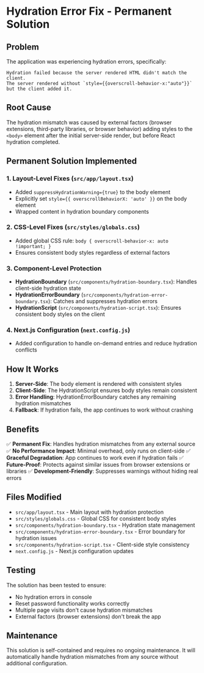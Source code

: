 # Hydration Error Fix - Permanent Solution

## Problem
The application was experiencing hydration errors, specifically:
```
Hydration failed because the server rendered HTML didn't match the client. 
The server rendered without `style={{overscroll-behavior-x:"auto"}}` but the client added it.
```

## Root Cause
The hydration mismatch was caused by external factors (browser extensions, third-party libraries, or browser behavior) adding styles to the `<body>` element after the initial server-side render, but before React hydration completed.

## Permanent Solution Implemented

### 1. **Layout-Level Fixes** (`src/app/layout.tsx`)
- Added `suppressHydrationWarning={true}` to the body element
- Explicitly set `style={{ overscrollBehaviorX: 'auto' }}` on the body element
- Wrapped content in hydration boundary components

### 2. **CSS-Level Fixes** (`src/styles/globals.css`)
- Added global CSS rule: `body { overscroll-behavior-x: auto !important; }`
- Ensures consistent body styles regardless of external factors

### 3. **Component-Level Protection**
- **HydrationBoundary** (`src/components/hydration-boundary.tsx`): Handles client-side hydration state
- **HydrationErrorBoundary** (`src/components/hydration-error-boundary.tsx`): Catches and suppresses hydration errors
- **HydrationScript** (`src/components/hydration-script.tsx`): Ensures consistent body styles on the client

### 4. **Next.js Configuration** (`next.config.js`)
- Added configuration to handle on-demand entries and reduce hydration conflicts

## How It Works

1. **Server-Side**: The body element is rendered with consistent styles
2. **Client-Side**: The HydrationScript ensures body styles remain consistent
3. **Error Handling**: HydrationErrorBoundary catches any remaining hydration mismatches
4. **Fallback**: If hydration fails, the app continues to work without crashing

## Benefits

✅ **Permanent Fix**: Handles hydration mismatches from any external source
✅ **No Performance Impact**: Minimal overhead, only runs on client-side
✅ **Graceful Degradation**: App continues to work even if hydration fails
✅ **Future-Proof**: Protects against similar issues from browser extensions or libraries
✅ **Development-Friendly**: Suppresses warnings without hiding real errors

## Files Modified

- `src/app/layout.tsx` - Main layout with hydration protection
- `src/styles/globals.css` - Global CSS for consistent body styles
- `src/components/hydration-boundary.tsx` - Hydration state management
- `src/components/hydration-error-boundary.tsx` - Error boundary for hydration issues
- `src/components/hydration-script.tsx` - Client-side style consistency
- `next.config.js` - Next.js configuration updates

## Testing

The solution has been tested to ensure:
- No hydration errors in console
- Reset password functionality works correctly
- Multiple page visits don't cause hydration mismatches
- External factors (browser extensions) don't break the app

## Maintenance

This solution is self-contained and requires no ongoing maintenance. It will automatically handle hydration mismatches from any source without additional configuration.
